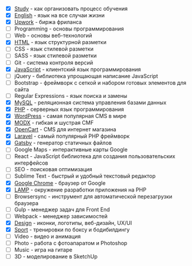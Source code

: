 - [x] [Study](content/study/readme.md) - как организовать процесс обучения
- [x] [English](content/english/readme.md) - язык на все случаи жизни
- [x] [Upwork](content/upwork/readme.md) - биржа фриланса
- [ ] Programming - основы программирования
- [ ] Web - основы веб-технологий
- [x] [HTML](content/html/readme.md) - язык структурной разметки
- [ ] CSS - язык стилевой разметки
- [ ] SASS - язык стилевой разметки
- [ ] Git - система контроля версий
- [x] [JavaScript](content/javascript/readme.md) - клиентский язык программирования
- [ ] jQuery - библиотека упрощающая написание JavaScript
- [ ] Bootstrap - фреймворк с сеткой и набором готовых элементов для сайта
- [ ] Regular Expressions - язык поиска и замены
- [x] [MySQL](content/mysql/readme.md) - реляционная система управления базами данных
- [x] [PHP](content/php/readme.md) - серверных язык программирования
- [x] [WordPress](content/wordpress/readme.md) - самая популярная CMS в мире
- [x] [MODX](content/modx/readme.md) - гибкая и шустрая CMF
- [x] [OpenCart](content/opencart/readme.md) - CMS для интернет магазина
- [x] [Laravel](content/laravel/readme.md) - самый популярный PHP фреймворк
- [x] [Gatsby](content/gatsby/readme.md) - генератор статичных файлов
- [ ] Google Maps - интерактивные карты Google
- [ ] React - JavaScript библиотека для создания пользовательских интерфейсов
- [ ] SEO - поисковая оптимизация
- [ ] Sublime Text - быстрый и удобный текстовый редактор
- [x] [Google Chrome](content/chrome/readme.md) - браузер от Google
- [x] [LAMP](content/lamp/readme.md) - окружение разработки приложения на PHP
- [ ] Browsersync - инструмент для автоматической перезагрузки браузера
- [ ] Gulp - менеджер задач для Front End
- [ ] Webpack - менеджер зависимостей
- [x] [Design](content/design/readme.md) - иконки, логотипы, веб-дизайн, UX/UI
- [x] [Sport](content/sport/readme.md) - тренировки по боксу и бодибилдингу
- [ ] Video - видео и анимация
- [ ] Photo - работа с фотоапаратом и Photoshop
- [ ] Music - игра на гитаре
- [ ] 3D - моделирование в SketchUp